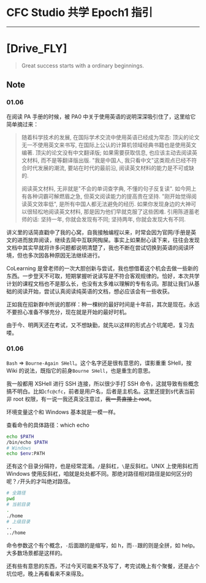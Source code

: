 # CFC Studio 共学 Epoch1 指引

---

# [Drive_FLY]

> Great success starts with a ordinary beginnings.

## Note

### 01.06

在阅读 PA 手册的时候，被 PA0 中关于使用英语的说明深深吸引住了，这里给它简单摘过来：

> 随着科学技术的发展, 在国际学术交流中使用英语已经成为常态: 顶尖的论文无一不使用英文来书写, 在国际上公认的计算机领域经典书籍也是使用英文编著. 顶尖的论文没有中文翻译版; 如果需要获取信息, 也应该主动去阅读英文材料, 而不是等翻译版出版. "我是中国人, 我只看中文"这类观点已经不符合时代发展的潮流, 要站在时代的最前沿, 阅读英文材料的能力是不可或缺的.
>
> 阅读英文材料, 无非就是"不会的单词查字典, 不懂的句子反复读". 如今网上有各种词霸可解燃眉之急, 但英文阅读能力的提高贵在坚持. "刚开始觉得阅读英文效率低", 是所有中国人都无法避免的经历. 如果你发现身边的大神可以很轻松地阅读英文材料, 那是因为他们早就克服了这些困难. 引用陈道蓄老师的话: 坚持一年, 你就会发现有不同; 坚持两年, 你就会发现大有不同.

讲义里的话简直戳中了我的心窝，自我接触编程以来，时常会因为官网/手册是英文的进而放弃阅读，继续去简中互联网掏屎。事实上如果耐心读下来，往往会发现文档中其实早就将许多问题都说明清楚了，我也不断在尝试切换到英语的阅读环境，但也多次因各种原因无法继续进行。

CoLearning 是曾老师的一次大胆创新与尝试，我也想借着这个机会去做一些新的东西。一步登天不可取，短期掌握听说读写是不符合客观规律的。恰好，本次共学计划的课程文档也不是那么长，也没有太多难以理解的专有名词。那就让我们从基础的阅读开始，尝试认真阅读纯英语的文档，想必应该会有一些收获。

正如我在招新群中所说的那样：种一棵树的最好时间是十年前，其次是现在。永远不要担心准备不够充分，现在就是开始的最好时机。

由于今、明两天还在考试，又不想缺勤，就先以这样的形式占个坑尾吧，复习去喽。

### 01.06

`Bash` => `Bourne-Again SHell`。这个名字还是很有意思的，谍影重重 SHell，按 Wiki 的说法，既指它的前身`Bourne SHell`，也是重生的意思。

我一般都用 XSHell 进行 SSH 连接，所以很少手打 SSH 命令，这就导致有些概念搞不明白。比如`cfc@cfc`，前者是用户名，后者是主机名。这里还提到`$`代表当前非 root 权限，有一说一我还真没注意过，~~我一贯直接上 root~~。

环境变量这个和 Windows 基本就是一模一样。

查看命令的具体路径：which echo

```bash
echo $PATH
/bin/echo $PATH
# Windows
echo $env:PATH
```

还有这个目录分隔符，也是经常混淆。`/`是斜杠，`\`是反斜杠。UNIX 上使用斜杠而 Windows 使用反斜杠，咱就是处处都不同。那绝对路径相对路径是如何区分的呢？`/`开头的才叫绝对路径。

```bash
# 全路径
pwd
# 当前目录
.
./home
# 上级目录
..
../home
```

命令参数这个有个概念，`-`后面跟的是缩写，如 h，而`--`跟的则是全拼，如 help。大多数场景都是这样的。

还有些有意思的东西，不过今天可能来不及写了，考完试晚上有个聚餐，还是占个坑位吧，晚上再看看来不来得及。
